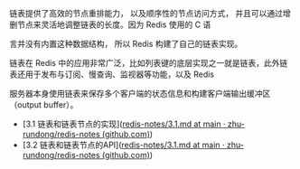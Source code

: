 链表提供了高效的节点重排能力， 以及顺序性的节点访问方式， 并且可以通过增删节点来灵活地调整链表的长度。因为 Redis 使用的 C 语

言并没有内置这种数据结构， 所以 Redis 构建了自己的链表实现。

链表在 Redis 中的应用非常广泛，比如列表键的底层实现之一就是链表，此外链表还用于发布与订阅、慢查询、监视器等功能，以及 Redis

 服务器本身使用链表来保存多个客户端的状态信息和构建客户端输出缓冲区（output buffer）。

* [3.1 链表和链表节点的实现]([redis-notes/3.1.md at main · zhu-rundong/redis-notes (github.com)](https://github.com/zhu-rundong/redis-notes/blob/main/Chapter3/3.1.md))
* [3.2 链表和链表节点的API]([redis-notes/3.1.md at main · zhu-rundong/redis-notes (github.com)](https://github.com/zhu-rundong/redis-notes/blob/main/Chapter3/3.2.md))

